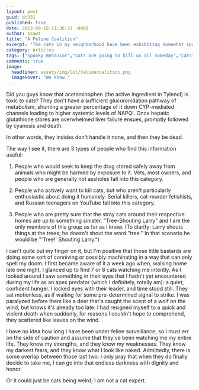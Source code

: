 ```yaml
---
layout: post
guid: dc331
published: true
date: 2013-09-18 11:36:33 -0400
author: scawt
title: "A Feline Coalition"
excerpt: "The cats in my neighborhood have been exhibiting somewhat spooky behavior of late. "
category: Articles
tags: ["Spooky Behavior","cats are going to kill us all someday","cats","Apex Predators","Letters From Scott","That thing about Tylenol is true though","Don't murder any cats","PFFFFT NERD","'Tree!' Shouting Larry"]
comments: true 
image:
  headliner: assets/img/lol/felinecoalition.png
  imageHover: "We know."
---
```


Did you guys know that acetaminophen (the active ingredient in Tylenol) is toxic to cats? They don't have a sufficient glucuronidation pathway of metabolism, shunting a greater percentage of it down CYP-mediated channels leading to higher systemic levels of NAPQI. Once hepatic glutathione stores are overwhelmed liver failure ensues, promptly followed by cyanosis and death.

In other words, they insides don't handle it none, and then they be dead.

The way I see it, there are 3 types of people who find this information useful:

1.  People who would seek to keep the drug stored safely away from animals who might be harmed by exposure to it. Vets, most owners, and people who are generally not assholes fall into this category.
    
2.  People who actively want to kill cats, but who aren't particularly enthusiastic about doing it humanely. Serial killers, cat-murder fetishists, and Russian teenagers on YouTube fall into this category.
    
3.  People who are pretty sure that the stray cats around their respective homes are up to something sinister. "Tree-Shouting Larry" and I are the only members of this group as far as I know. (To clarify: Larry shouts things at the trees; he doesn't shout the word "tree." In that scenario he would be "'Tree!' Shouting Larry.")
    

I can't quite put my finger on it, but I'm positive that those little bastards are doing some sort of conniving or possibly machinating in a way that can only spell my doom. I first became aware of it a week ago when, walking home late one night, I glanced up to find 7 or 8 cats watching me intently. As I looked around I saw something in their eyes that I hadn't yet encountered during my life as an apex predator (which I definitely, totally am): a quiet, confident hunger. I locked eyes with their leader, and time stood still. They sat motionless, as if waiting for some pre-determined signal to strike. I was paralyzed before them like a deer that's caught the scent of a wolf on the wind, but knows it's already too late. I had resigned myself to a quick and violent death when suddenly, for reasons I couldn't hope to comprehend, they scattered like leaves on the wind.

I have no idea how long I have been under feline surveillance, so I must err on the side of caution and assume that they've been watching me my entire life. They know my strengths, and they know my weaknesses. They know my darkest fears, and they know what I look like naked. Admittedly, there is some overlap between those last two. I only pray that when they do finally decide to take me, I can go into that endless darkness with dignity and honor.

Or it could just be cats being weird; I am not a cat expert.